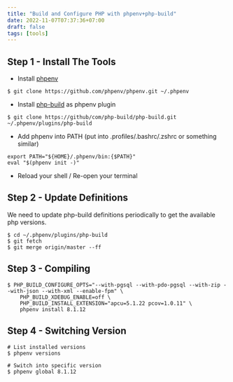 ```yaml
---
title: "Build and Configure PHP with phpenv+php-build"
date: 2022-11-07T07:37:36+07:00
draft: false
tags: [tools]
---
```


## Step 1 - Install The Tools

- Install [phpenv][phpenv]
```shell
$ git clone https://github.com/phpenv/phpenv.git ~/.phpenv
```

- Install [php-build][phpbuild] as phpenv plugin
```shell
$ git clone https://github/com/php-build/php-build.git ~/.phpenv/plugins/php-build
```

- Add phpenv into PATH (put into .profiles/.bashrc/.zshrc or something similar)
```shell
export PATH="${HOME}/.phpenv/bin:{$PATH}"
eval "$(phpenv init -)"
```

- Reload your shell / Re-open your terminal

## Step 2 - Update Definitions
We need to update php-build definitions periodically to get the available php versions.
```shell
$ cd ~/.phpenv/plugins/php-build
$ git fetch
$ git merge origin/master --ff
```

## Step 3 - Compiling
```shell
$ PHP_BUILD_CONFIGURE_OPTS="--with-pgsql --with-pdo-pgsql --with-zip --with-json --with-xml --enable-fpm" \
    PHP_BUILD_XDEBUG_ENABLE=off \
    PHP_BUILD_INSTALL_EXTENSION="apcu=5.1.22 pcov=1.0.11" \
    phpenv install 8.1.12
```

## Step 4 - Switching Version
```shell
# List installed versions
$ phpenv versions

# Switch into specific version
$ phpenv global 8.1.12
```

[phpbuild]: https://github.com/php-build/php-build
[phpenv]: https://github.com/phpenv/phpenv
